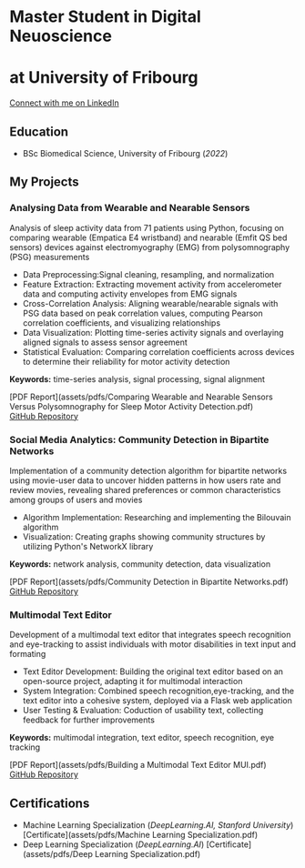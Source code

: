 # Master Student in Digital Neuoscience
# at University of Fribourg

[Connect with me on LinkedIn](https://www.linkedin.com/in/hannah-portmann/)

## Education
- BSc Biomedical Science, University of Fribourg (_2022_)



## My Projects

### Analysing Data from Wearable and Nearable Sensors  
Analysis of sleep activity data from 71 patients using Python, focusing on comparing wearable (Empatica E4 wristband) and nearable (Emfit QS bed sensors) devices against electromyography (EMG) from polysomnography (PSG) measurements
- Data Preprocessing:Signal cleaning, resampling, and normalization
- Feature Extraction: Extracting movement activity from accelerometer data and computing activity envelopes from EMG signals
- Cross-Correlation Analysis: Aligning wearable/nearable signals with PSG data based on peak correlation values, computing Pearson correlation coefficients, and visualizing relationships
- Data Visualization: Plotting time-series activity signals and overlaying aligned signals to assess sensor agreement
- Statistical Evaluation: Comparing correlation coefficients across devices to determine their reliability for motor activity detection

**Keywords:** time-series analysis, signal processing, signal alignment


[PDF Report](assets/pdfs/Comparing Wearable and Nearable Sensors Versus Polysomnography for Sleep Motor Activity Detection.pdf)  
[GitHub Repository](https://github.com/portmannh/data-analysis-biosensors)

### Social Media Analytics: Community Detection in Bipartite Networks
Implementation of a community detection algorithm for bipartite networks using movie-user data to uncover hidden patterns in how users rate and review movies, revealing shared preferences or common characteristics among groups of users and movies
- Algorithm Implementation: Researching and implementing the Bilouvain algorithm
- Visualization: Creating graphs showing community structures by utilizing Python's NetworkX library

**Keywords:** network analysis, community detection, data visualization
  
[PDF Report](assets/pdfs/Community Detection in Bipartite Networks.pdf)  
[GitHub Repository](https://github.com/portmannh/SMA-Lboxd)


### Multimodal Text Editor
Development of a multimodal text editor that integrates speech recognition and eye-tracking to assist individuals with motor disabilities in text input and formating
- Text Editor Development: Building the original text editor based on an open-source project, adapting it for multimodal interaction
- System Integration: Combined speech recognition,eye-tracking, and the text editor into a cohesive system, deployed via a Flask web application
- User Testing & Evaluation: Coduction of usability text, collecting feedback for further improvements

**Keywords:** multimodal integration, text editor, speech recognition, eye tracking

[PDF Report](assets/pdfs/Building a Multimodal Text Editor MUI.pdf)  
[GitHub Repository](https://github.com/portmannh/SR_Gaze_TextEditor)


## Certifications
- Machine Learning Specialization (_DeepLearning.AI, Stanford University_)
  [Certificate](assets/pdfs/Machine Learning Specialization.pdf)
- Deep Learning Specialization (_DeepLearning.AI_)
  [Certificate](assets/pdfs/Deep Learning Specialization.pdf) 
